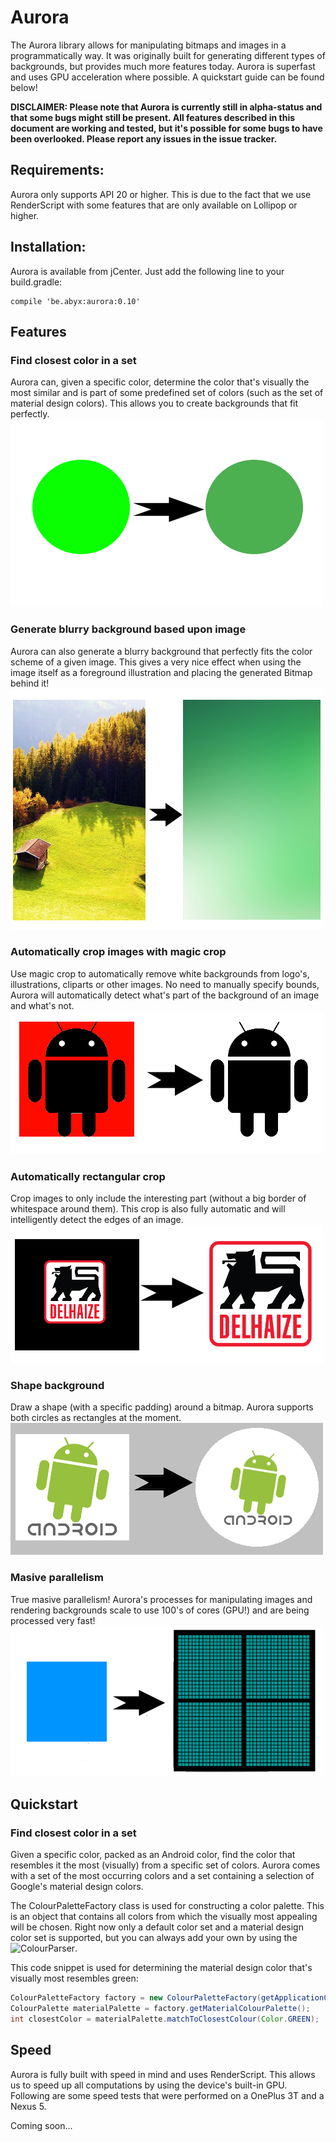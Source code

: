 # Aurora
The Aurora library allows for manipulating bitmaps and images in a programmatically way. It was originally built for generating different types of backgrounds, but provides much more features today. Aurora is superfast and uses GPU acceleration where possible. A quickstart guide can be found below!

**DISCLAIMER: Please note that Aurora is currently still in alpha-status and that some bugs might still be present. All features described in this document are working and tested, but it's possible for some bugs to have been overlooked. Please report any issues in the issue tracker.**

## Requirements:
Aurora only supports API 20 or higher. This is due to the fact that we use RenderScript with some features that are only available on Lollipop or higher.

## Installation:
Aurora is available from jCenter. Just add the following line to your build.gradle:

```
compile 'be.abyx:aurora:0.10'
```

## Features
###  Find closest color in a set
Aurora can, given a specific color, determine the color that's visually the most similar and is part of some predefined set of colors (such as the set of material design colors). This allows you to create backgrounds that fit perfectly.
![Closest color](https://raw.githubusercontent.com/AbyxBelgium/Aurora/master/documentation/readme/color_matcher.png)
### Generate blurry background based upon image
Aurora can also generate a blurry background that perfectly fits the color scheme of a given image. This gives a very nice effect when using the image itself as a foreground illustration and placing the generated Bitmap behind it!
![Generate blurry background](https://raw.githubusercontent.com/AbyxBelgium/Aurora/master/documentation/readme/blurry_background_generation.png)
### Automatically crop images with magic crop
Use magic crop to automatically remove white backgrounds from logo's, illustrations, cliparts or other images. No need to manually specify bounds, Aurora will automatically detect what's part of the background of an image and what's not.
![Magic crop](https://raw.githubusercontent.com/AbyxBelgium/Aurora/master/documentation/readme/magic_crop.png)
### Automatically rectangular crop
Crop images to only include the interesting part (without a big border of whitespace around them). This crop is also fully automatic and will intelligently detect the edges of an image.
![Magic crop](https://raw.githubusercontent.com/AbyxBelgium/Aurora/master/documentation/readme/crop_rectangular.png)
### Shape background
Draw a shape (with a specific padding) around a bitmap. Aurora supports both circles as rectangles at the moment.
![Shapes](https://raw.githubusercontent.com/AbyxBelgium/Aurora/master/documentation/readme/render_shape.png)
### Masive parallelism
True masive parallelism! Aurora's processes for manipulating images and rendering backgrounds scale to use 100's of cores (GPU!) and are being processed very fast!
![Parallelism](https://raw.githubusercontent.com/AbyxBelgium/Aurora/master/documentation/readme/parallelism.png)
## Quickstart
### Find closest color in a set
Given a specific color, packed as an Android color, find the color that resembles it the most (visually) from a specific set of colors. Aurora comes with a set of the most occurring colors and a set containing a selection of Google's material design colors.

The ColourPaletteFactory class is used for constructing a color palette. This is an object that contains all colors from which the visually most appealing will be chosen. Right now only a default color set and a material design color set is supported, but you can always add your own by using the ![ColourParser](https://github.com/AbyxBelgium/Aurora/wiki/ColourParser).

This code snippet is used for determining the material design color that's visually most resembles green:
```java
ColourPaletteFactory factory = new ColourPaletteFactory(getApplicationContext());
ColourPalette materialPalette = factory.getMaterialColourPalette();
int closestColor = materialPalette.matchToClosestColour(Color.GREEN);
```

## Speed
Aurora is fully built with speed in mind and uses RenderScript. This allows us to speed up all computations by using the device's built-in GPU. Following are some speed tests that were performed on a OnePlus 3T and a Nexus 5.

Coming soon...
